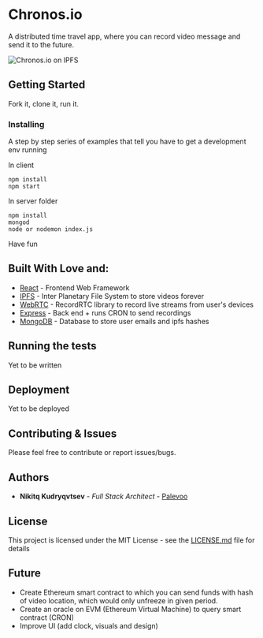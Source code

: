# Chronos.io

A distributed time travel app, where you can record video message and send it to the future.

![Chronos.io on IPFS](https://ipfs.io/ipfs/QmctXuva4qutFTyj4Q9N8tb4efXsVjQbeLwrdHF9nVHwU4)

## Getting Started

Fork it, clone it, run it.

### Installing

A step by step series of examples that tell you have to get a development env running

In client
```
npm install
npm start
```

In server folder
```
npm install
mongod
node or nodemon index.js
```

Have fun

## Built With Love and:

* [React](http://www.dropwizard.io/1.0.2/docs/) - Frontend Web Framework
* [IPFS](https://maven.apache.org/) - Inter Planetary File System to store videos forever
* [WebRTC](https://rometools.github.io/rome/) - RecordRTC library to record live streams from user's devices
* [Express](https://rometools.github.io/rome/) - Back end + runs CRON to send recordings
* [MongoDB](https://rometools.github.io/rome/) - Database to store user emails and ipfs hashes

## Running the tests

Yet to be written

## Deployment

Yet to be deployed

## Contributing & Issues

Please feel free to contribute or report issues/bugs.

## Authors

* **Nikitq Kudryqvtsev** - *Full Stack Architect* - [Palevoo](https://github.com/palevoo)

## License

This project is licensed under the MIT License - see the [LICENSE.md](LICENSE.md) file for details

## Future

* Create Ethereum smart contract to which you can send funds with hash of video location, which would only unfreeze in given period.
* Create an oracle on EVM (Ethereum Virtual Machine) to query smart contract (CRON)
* Improve UI (add clock, visuals and design)
